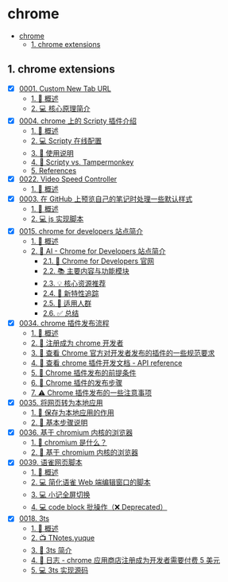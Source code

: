 # chrome

<!-- region:toc -->

- [chrome](#chrome)
  - [1. chrome extensions](#1-chrome-extensions)

<!-- endregion:toc -->

## 1. chrome extensions

- [x] [0001. Custom New Tab URL](https://github.com/Tdahuyou/TNotes.chrome/tree/main/notes/0001.%20Custom%20New%20Tab%20URL/README.md)
  - [1. 📝 概述](https://github.com/Tdahuyou/TNotes.chrome/tree/main/notes/0001.%20Custom%20New%20Tab%20URL/README.md#1--概述)
  - [2. 💻 核心原理简介](https://github.com/Tdahuyou/TNotes.chrome/tree/main/notes/0001.%20Custom%20New%20Tab%20URL/README.md#2--核心原理简介)
- [x] [0004. chrome 上的 Scripty 插件介绍](https://github.com/Tdahuyou/TNotes.chrome/tree/main/notes/0004.%20chrome%20%E4%B8%8A%E7%9A%84%20Scripty%20%E6%8F%92%E4%BB%B6%E4%BB%8B%E7%BB%8D/README.md)
  - [1. 📝 概述](https://github.com/Tdahuyou/TNotes.chrome/tree/main/notes/0004.%20chrome%20%E4%B8%8A%E7%9A%84%20Scripty%20%E6%8F%92%E4%BB%B6%E4%BB%8B%E7%BB%8D/README.md#1--概述)
  - [2. 💻 Scripty 在线配置](https://github.com/Tdahuyou/TNotes.chrome/tree/main/notes/0004.%20chrome%20%E4%B8%8A%E7%9A%84%20Scripty%20%E6%8F%92%E4%BB%B6%E4%BB%8B%E7%BB%8D/README.md#2--scripty-在线配置)
  - [3. 📒 使用说明](https://github.com/Tdahuyou/TNotes.chrome/tree/main/notes/0004.%20chrome%20%E4%B8%8A%E7%9A%84%20Scripty%20%E6%8F%92%E4%BB%B6%E4%BB%8B%E7%BB%8D/README.md#3--使用说明)
  - [4. 📒 Scripty vs. Tampermonkey](https://github.com/Tdahuyou/TNotes.chrome/tree/main/notes/0004.%20chrome%20%E4%B8%8A%E7%9A%84%20Scripty%20%E6%8F%92%E4%BB%B6%E4%BB%8B%E7%BB%8D/README.md#4--scripty-vs-tampermonkey)
  - [5. References](https://github.com/Tdahuyou/TNotes.chrome/tree/main/notes/0004.%20chrome%20%E4%B8%8A%E7%9A%84%20Scripty%20%E6%8F%92%E4%BB%B6%E4%BB%8B%E7%BB%8D/README.md#5-references)
- [x] [0022. Video Speed Controller](https://github.com/Tdahuyou/TNotes.chrome/tree/main/notes/0022.%20Video%20Speed%20Controller/README.md)
  - [1. 📝 概述](https://github.com/Tdahuyou/TNotes.chrome/tree/main/notes/0022.%20Video%20Speed%20Controller/README.md#1--概述)
- [x] [0003. 在 GitHub 上预览自己的笔记时处理一些默认样式](https://github.com/Tdahuyou/TNotes.chrome/tree/main/notes/0003.%20%E5%9C%A8%20GitHub%20%E4%B8%8A%E9%A2%84%E8%A7%88%E8%87%AA%E5%B7%B1%E7%9A%84%E7%AC%94%E8%AE%B0%E6%97%B6%E5%A4%84%E7%90%86%E4%B8%80%E4%BA%9B%E9%BB%98%E8%AE%A4%E6%A0%B7%E5%BC%8F/README.md)
  - [1. 📝 概述](https://github.com/Tdahuyou/TNotes.chrome/tree/main/notes/0003.%20%E5%9C%A8%20GitHub%20%E4%B8%8A%E9%A2%84%E8%A7%88%E8%87%AA%E5%B7%B1%E7%9A%84%E7%AC%94%E8%AE%B0%E6%97%B6%E5%A4%84%E7%90%86%E4%B8%80%E4%BA%9B%E9%BB%98%E8%AE%A4%E6%A0%B7%E5%BC%8F/README.md#1--概述)
  - [2. 💻 js 实现脚本](https://github.com/Tdahuyou/TNotes.chrome/tree/main/notes/0003.%20%E5%9C%A8%20GitHub%20%E4%B8%8A%E9%A2%84%E8%A7%88%E8%87%AA%E5%B7%B1%E7%9A%84%E7%AC%94%E8%AE%B0%E6%97%B6%E5%A4%84%E7%90%86%E4%B8%80%E4%BA%9B%E9%BB%98%E8%AE%A4%E6%A0%B7%E5%BC%8F/README.md#2--js-实现脚本)
- [x] [0015. chrome for developers 站点简介](https://github.com/Tdahuyou/TNotes.chrome/tree/main/notes/0015.%20chrome%20for%20developers%20%E7%AB%99%E7%82%B9%E7%AE%80%E4%BB%8B/README.md)
  - [1. 📝 概述](https://github.com/Tdahuyou/TNotes.chrome/tree/main/notes/0015.%20chrome%20for%20developers%20%E7%AB%99%E7%82%B9%E7%AE%80%E4%BB%8B/README.md#1--概述)
  - [2. 🤖 AI - Chrome for Developers 站点简介](https://github.com/Tdahuyou/TNotes.chrome/tree/main/notes/0015.%20chrome%20for%20developers%20%E7%AB%99%E7%82%B9%E7%AE%80%E4%BB%8B/README.md#2--ai---chrome-for-developers-站点简介)
    - [2.1. 🔗 Chrome for Developers 官网](https://github.com/Tdahuyou/TNotes.chrome/tree/main/notes/0015.%20chrome%20for%20developers%20%E7%AB%99%E7%82%B9%E7%AE%80%E4%BB%8B/README.md#21--chrome-for-developers-官网)
    - [2.2. 📚 主要内容与功能模块](https://github.com/Tdahuyou/TNotes.chrome/tree/main/notes/0015.%20chrome%20for%20developers%20%E7%AB%99%E7%82%B9%E7%AE%80%E4%BB%8B/README.md#22--主要内容与功能模块)
    - [2.3. 💡 核心资源推荐](https://github.com/Tdahuyou/TNotes.chrome/tree/main/notes/0015.%20chrome%20for%20developers%20%E7%AB%99%E7%82%B9%E7%AE%80%E4%BB%8B/README.md#23--核心资源推荐)
    - [2.4. 🧪 新特性追踪](https://github.com/Tdahuyou/TNotes.chrome/tree/main/notes/0015.%20chrome%20for%20developers%20%E7%AB%99%E7%82%B9%E7%AE%80%E4%BB%8B/README.md#24--新特性追踪)
    - [2.5. 📢 适用人群](https://github.com/Tdahuyou/TNotes.chrome/tree/main/notes/0015.%20chrome%20for%20developers%20%E7%AB%99%E7%82%B9%E7%AE%80%E4%BB%8B/README.md#25--适用人群)
    - [2.6. ✅ 总结](https://github.com/Tdahuyou/TNotes.chrome/tree/main/notes/0015.%20chrome%20for%20developers%20%E7%AB%99%E7%82%B9%E7%AE%80%E4%BB%8B/README.md#26--总结)
- [x] [0034. chrome 插件发布流程](https://github.com/Tdahuyou/TNotes.chrome/tree/main/notes/0034.%20chrome%20%E6%8F%92%E4%BB%B6%E5%8F%91%E5%B8%83%E6%B5%81%E7%A8%8B/README.md)
  - [1. 📝 概述](https://github.com/Tdahuyou/TNotes.chrome/tree/main/notes/0034.%20chrome%20%E6%8F%92%E4%BB%B6%E5%8F%91%E5%B8%83%E6%B5%81%E7%A8%8B/README.md#1--概述)
  - [2. 🔗 注册成为 chrome 开发者](https://github.com/Tdahuyou/TNotes.chrome/tree/main/notes/0034.%20chrome%20%E6%8F%92%E4%BB%B6%E5%8F%91%E5%B8%83%E6%B5%81%E7%A8%8B/README.md#2--注册成为-chrome-开发者)
  - [3. 🔗 查看 Chrome 官方对开发者发布的插件的一些规范要求](https://github.com/Tdahuyou/TNotes.chrome/tree/main/notes/0034.%20chrome%20%E6%8F%92%E4%BB%B6%E5%8F%91%E5%B8%83%E6%B5%81%E7%A8%8B/README.md#3--查看-chrome-官方对开发者发布的插件的一些规范要求)
  - [4. 🔗 查看 chrome 插件开发文档 - API reference](https://github.com/Tdahuyou/TNotes.chrome/tree/main/notes/0034.%20chrome%20%E6%8F%92%E4%BB%B6%E5%8F%91%E5%B8%83%E6%B5%81%E7%A8%8B/README.md#4--查看-chrome-插件开发文档---api-reference)
  - [5. 📒 Chrome 插件发布的前提条件](https://github.com/Tdahuyou/TNotes.chrome/tree/main/notes/0034.%20chrome%20%E6%8F%92%E4%BB%B6%E5%8F%91%E5%B8%83%E6%B5%81%E7%A8%8B/README.md#5--chrome-插件发布的前提条件)
  - [6. 📒 Chrome 插件的发布步骤](https://github.com/Tdahuyou/TNotes.chrome/tree/main/notes/0034.%20chrome%20%E6%8F%92%E4%BB%B6%E5%8F%91%E5%B8%83%E6%B5%81%E7%A8%8B/README.md#6--chrome-插件的发布步骤)
  - [7. ⚠️ Chrome 插件发布的一些注意事项](https://github.com/Tdahuyou/TNotes.chrome/tree/main/notes/0034.%20chrome%20%E6%8F%92%E4%BB%B6%E5%8F%91%E5%B8%83%E6%B5%81%E7%A8%8B/README.md#7-️-chrome-插件发布的一些注意事项)
- [x] [0035. 将网页转为本地应用](https://github.com/Tdahuyou/TNotes.chrome/tree/main/notes/0035.%20%E5%B0%86%E7%BD%91%E9%A1%B5%E8%BD%AC%E4%B8%BA%E6%9C%AC%E5%9C%B0%E5%BA%94%E7%94%A8/README.md)
  - [1. 📒 保存为本地应用的作用](https://github.com/Tdahuyou/TNotes.chrome/tree/main/notes/0035.%20%E5%B0%86%E7%BD%91%E9%A1%B5%E8%BD%AC%E4%B8%BA%E6%9C%AC%E5%9C%B0%E5%BA%94%E7%94%A8/README.md#1--保存为本地应用的作用)
  - [2. 📒 基本步骤说明](https://github.com/Tdahuyou/TNotes.chrome/tree/main/notes/0035.%20%E5%B0%86%E7%BD%91%E9%A1%B5%E8%BD%AC%E4%B8%BA%E6%9C%AC%E5%9C%B0%E5%BA%94%E7%94%A8/README.md#2--基本步骤说明)
- [x] [0036. 基于 chromium 内核的浏览器](https://github.com/Tdahuyou/TNotes.chrome/tree/main/notes/0036.%20%E5%9F%BA%E4%BA%8E%20chromium%20%E5%86%85%E6%A0%B8%E7%9A%84%E6%B5%8F%E8%A7%88%E5%99%A8/README.md)
  - [1. 🤔 chromium 是什么？](https://github.com/Tdahuyou/TNotes.chrome/tree/main/notes/0036.%20%E5%9F%BA%E4%BA%8E%20chromium%20%E5%86%85%E6%A0%B8%E7%9A%84%E6%B5%8F%E8%A7%88%E5%99%A8/README.md#1--chromium-是什么)
  - [2. 📒 基于 chromium 内核的浏览器](https://github.com/Tdahuyou/TNotes.chrome/tree/main/notes/0036.%20%E5%9F%BA%E4%BA%8E%20chromium%20%E5%86%85%E6%A0%B8%E7%9A%84%E6%B5%8F%E8%A7%88%E5%99%A8/README.md#2--基于-chromium-内核的浏览器)
- [x] [0039. 语雀网页脚本](https://github.com/Tdahuyou/TNotes.chrome/tree/main/notes/0039.%20%E8%AF%AD%E9%9B%80%E7%BD%91%E9%A1%B5%E8%84%9A%E6%9C%AC/README.md)
  - [1. 📝 概述](https://github.com/Tdahuyou/TNotes.chrome/tree/main/notes/0039.%20%E8%AF%AD%E9%9B%80%E7%BD%91%E9%A1%B5%E8%84%9A%E6%9C%AC/README.md#1--概述)
  - [2. 💻 简化语雀 Web 端编辑窗口的脚本](https://github.com/Tdahuyou/TNotes.chrome/tree/main/notes/0039.%20%E8%AF%AD%E9%9B%80%E7%BD%91%E9%A1%B5%E8%84%9A%E6%9C%AC/README.md#2--简化语雀-web-端编辑窗口的脚本)
  - [3. 💻 小记全屏切换](https://github.com/Tdahuyou/TNotes.chrome/tree/main/notes/0039.%20%E8%AF%AD%E9%9B%80%E7%BD%91%E9%A1%B5%E8%84%9A%E6%9C%AC/README.md#3--小记全屏切换)
  - [4. 💻 code block 批操作（❌ Deprecated）](https://github.com/Tdahuyou/TNotes.chrome/tree/main/notes/0039.%20%E8%AF%AD%E9%9B%80%E7%BD%91%E9%A1%B5%E8%84%9A%E6%9C%AC/README.md#4--code-block-批操作-deprecated)
- [x] [0018. 3ts](https://github.com/Tdahuyou/TNotes.chrome/tree/main/notes/0018.%203ts/README.md)
  - [1. 📝 概述](https://github.com/Tdahuyou/TNotes.chrome/tree/main/notes/0018.%203ts/README.md#1--概述)
  - [2. 📺 TNotes.yuque](https://github.com/Tdahuyou/TNotes.chrome/tree/main/notes/0018.%203ts/README.md#2--tnotesyuque)
  - [3. 📒 3ts 简介](https://github.com/Tdahuyou/TNotes.chrome/tree/main/notes/0018.%203ts/README.md#3--3ts-简介)
  - [4. 📝 日志 - chrome 应用商店注册成为开发者需要付费 5 美元](https://github.com/Tdahuyou/TNotes.chrome/tree/main/notes/0018.%203ts/README.md#4--日志---chrome-应用商店注册成为开发者需要付费-5-美元)
  - [5. 💻 3ts 实现源码](https://github.com/Tdahuyou/TNotes.chrome/tree/main/notes/0018.%203ts/README.md#5--3ts-实现源码)
